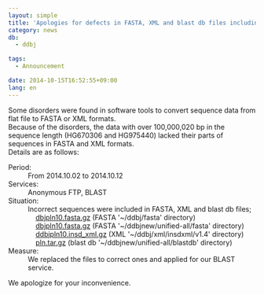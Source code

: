 ```yaml
---
layout: simple
title: 'Apologies for defects in FASTA, XML and blast db files including HG670306 and HG975440'
category: news
db:
  - ddbj

tags:
  - Announcement

date: 2014-10-15T16:52:55+09:00
lang: en
---
```


<p>Some disorders were found in software tools to convert sequence data from flat file to FASTA or XML formats. <br>Because of the disorders, the data with over 100,000,020 bp in the sequence length (HG670306 and HG975440) lacked their parts of sequences in FASTA and XML formats. <br>Details are as follows: </p>

<dl>
    <dt>Period:</dt>
    <dd>From 2014.10.02 to 2014.10.12</dd>
    <dt>Services:</dt>
    <dd>Anonymous FTP, BLAST</dd>
    <dt>Situation:</dt>
    <dd>Incorrect sequences were included in FASTA, XML and blast db files; <br>    <a href="https://ddbj.nig.ac.jp/public/ddbj_database/ddbj/fasta/ddbjpln10.fasta.gz">dbjpln10.fasta.gz</a> (FASTA '~/ddbj/fasta' directory) <br>    <a href="https://ddbj.nig.ac.jp/public/ddbj_database/ddbjnew/unified-all/fasta/dbjpln10.fasta.gz">dbjpln10.fasta.gz</a> (FASTA '~/ddbjnew/unified-all/fasta' directory) <br>    <a href="https://ddbj.nig.ac.jp/public/ddbj_database/ddbj/xml/insdxml/v1.4/ddbjpln10.insd_xml.gz">ddbjpln10.insd_xml.gz</a> (XML '~/ddbj/xml/insdxml/v1.4' directory) <br>    <a href="https://ddbj.nig.ac.jp/public/ddbj_database/ddbjnew/unified-all/blastdb/pln.tar.gz">pln.tar.gz</a> (blast db '~/ddbjnew/unified-all/blastdb' directory) </dd>
    <dt>Measure:</dt>
    <dd>We replaced the files to correct ones and applied for our BLAST service.</dd>
</dl>

<p>We apologize for your inconvenience.</p>

